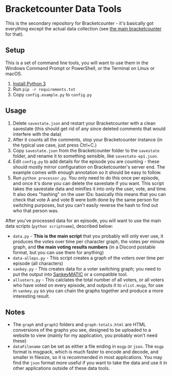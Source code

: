 # Bracketcounter Data Tools
This is the secondary repository for Bracketcounter - it's basically got everything except the actual data collection (see [the main bracketcounter](https://github.com/figgyc/bracketcounter) for that).

## Setup
This is a set of command line tools, you will want to use them in the Windows Command Prompt or PowerShell, or the Terminal on Linux or macOS.
1. [Install Python 3](https://www.python.org/downloads/)
2. Run `pip -r requirements.txt`
3. Copy `config.example.py` to `config.py`

## Usage
1. Delete `savestate.json` and restart your Bracketcounter with a clean savestate (this should get rid of any since deleted comments that would interfere with the data)
1. After it counts all the comments, stop your Bracketcounter instance (in the typical use case, just press Ctrl+C.)
1. Copy `savestate.json` from the Bracketcounter folder to the `savestate` folder, and rename it to something sensible, like `savestate-ep1.json`.
1. Edit `config.py` to add details for the episode you are counting - these should mostly mirror configuration on Bracketcounter's server end. The example comes with enough annotation so it should be easy to follow.
1. Run `python processor.py`. You only need to do this once per episode, and once it's done you can delete the savestate if you want. This script takes the savestate data and minifies it into only the user, vote, and time. It also does "hashing" on the user IDs: basically this means that you can check that vote A and vote B were both done by the same person for switching purposes, but you can't easily reverse the hash to find out who that person was.

After you've processed data for an episode, you will want to use the main data scripts (`python scriptname`), described below:
* `data.py` - **This is the main script** that you probably will only ever use, it produces the votes over time per character graph, the votes per minute graph, and **the main voting results numbers** (in a Discord postable format, but you can use them for anything)
* `data-alleps.py` - This script creates a graph of the voters over time per episode (all characters)
* `sankey.py` - This creates data for a voter switching graph; you need to put the output into [SankeyMATIC](http://sankeymatic.com/build/) or a compatible tool.
* `allvoters.py` - This calclates the total number of all voters, or all voters who have voted on every episode, and outputs it to `vlist.msgp`, for use in `sankey.py` so you can chain the graphs together and produce a more interesting result.

## Notes
* The `graph` and `graph2` folders and `graph-totals.html` are HTML conversions of the graphs you see, designed to be uploaded to a website to view (mainly for my application, you probably won't need these)
* `dataFilename` can be set as either a file ending in `msgp` or `json`. The `msgp` format is msgpack, which is much faster to encode and decode, and smaller in filesize, so it is recommended in most applications. You may find the `json` format more useful if you want to take the data and use it in other applications outside of these data tools.

